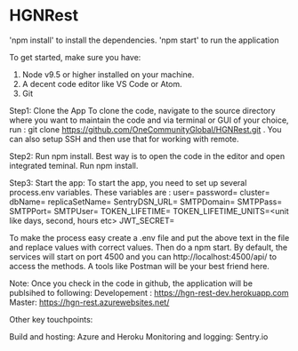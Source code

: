 # HGNRest

'npm install' to install the dependencies. 'npm start' to run the application

To get started, make sure you have:

1. Node v9.5 or higher installed on your machine.
2. A decent code editor like VS Code or Atom.
3. Git

Step1: Clone the App
  To clone the code, navigate to the source directory where you want to maintain the code and via terminal or GUI of your choice, run : git clone https://github.com/OneCommunityGlobal/HGNRest.git . You can also setup SSH and then use that for working with remote.

Step2: Run npm install. Best way is to open the code in the editor and open integrated teminal. Run npm install.

Step3: Start the app: To start the app, you need to set up several process.env variables. These variables are :
user= <user>
password=<password>
cluster=<clustername>
dbName=<dbanme>
replicaSetName=<replicaSet>
SentryDSN_URL=<SentryURL>
SMTPDomain=<smtp domain>
SMTPPass=<smtp user password>
SMTPPort=<smtp port>
SMTPUser=<smtp user>
TOKEN_LIFETIME=<number>
TOKEN_LIFETIME_UNITS=<unit like days, second, hours etc>
JWT_SECRET=<secret value>

To make the process easy create a .env file and put the above text in the file and replace values with correct values. Then do a npm start. By default, the services will start on port 4500 and you can http://localhost:4500/api/<routename> to access the methods. A tools like Postman will be your best friend here.

Note: Once you check in the code in github, the application will be publsihed to following: 
Developement : https://hgn-rest-dev.herokuapp.com 
Master: https://hgn-rest.azurewebsites.net/

Other key touchpoints:

Build and hosting: Azure  and Heroku
Monitoring and logging: Sentry.io
